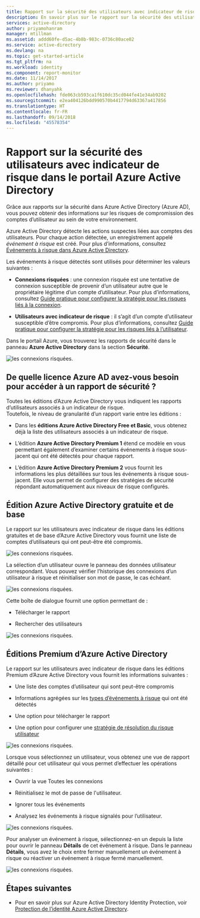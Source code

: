 ```yaml
---
title: Rapport sur la sécurité des utilisateurs avec indicateur de risque dans le portail Azure Active Directory | Microsoft Docs
description: En savoir plus sur le rapport sur la sécurité des utilisateurs avec indicateur de risque dans le portail Azure Active Directory
services: active-directory
author: priyamohanram
manager: mtillman
ms.assetid: addd60fe-d5ac-4b8b-983c-0736c80ace02
ms.service: active-directory
ms.devlang: na
ms.topic: get-started-article
ms.tgt_pltfrm: na
ms.workload: identity
ms.component: report-monitor
ms.date: 11/14/2017
ms.author: priyamo
ms.reviewer: dhanyahk
ms.openlocfilehash: fde063cb593ca1f610dc35cd044fe41e34ab9202
ms.sourcegitcommit: e2ea404126bdd990570b4417794d63367a417856
ms.translationtype: HT
ms.contentlocale: fr-FR
ms.lasthandoff: 09/14/2018
ms.locfileid: "45578354"
---
```

# <a name="users-flagged-for-risk-security-report-in-the-azure-active-directory-portal"></a>Rapport sur la sécurité des utilisateurs avec indicateur de risque dans le portail Azure Active Directory

Grâce aux rapports sur la sécurité dans Azure Active Directory (Azure AD), vous pouvez obtenir des informations sur les risques de compromission des comptes d’utilisateur au sein de votre environnement. 

Azure Active Directory détecte les actions suspectes liées aux comptes des utilisateurs. Pour chaque action détectée, un enregistrement appelé *événement à risque* est créé. Pour plus d’informations, consultez [Événements à risque dans Azure Active Directory](concept-risk-events.md). 

Les événements à risque détectés sont utilisés pour déterminer les valeurs suivantes :

- **Connexions risquées** : une connexion risquée est une tentative de connexion susceptible de provenir d’un utilisateur autre que le propriétaire légitime d’un compte d’utilisateur. Pour plus d’informations, consultez [Guide pratique pour configurer la stratégie pour les risques liés à la connexion](../identity-protection/howto-sign-in-risk-policy.md). 

- **Utilisateurs avec indicateur de risque** : il s’agit d’un compte d’utilisateur susceptible d’être compromis. Pour plus d’informations, consultez [Guide pratique pour configurer la stratégie pour les risques liés à l’utilisateur](../identity-protection/howto-user-risk-policy.md).  

Dans le portail Azure, vous trouverez les rapports de sécurité dans le panneau **Azure Active Directory** dans la section **Sécurité**.  

![les connexions risquées.](./media/concept-user-at-risk/10.png)



## <a name="what-azure-ad-license-do-you-need-to-access-a-security-report"></a>De quelle licence Azure AD avez-vous besoin pour accéder à un rapport de sécurité ?  

Toutes les éditions d’Azure Active Directory vous indiquent les rapports d’utilisateurs associés à un indicateur de risque.  
Toutefois, le niveau de granularité d’un rapport varie entre les éditions : 

- Dans les **éditions Azure Active Directory Free et Basic**, vous obtenez déjà la liste des utilisateurs associés à un indicateur de risque. 

- L’édition **Azure Active Directory Premium 1** étend ce modèle en vous permettant également d’examiner certains événements à risque sous-jacent qui ont été détectés pour chaque rapport. 

- L’édition **Azure Active Directory Premium 2** vous fournit les informations les plus détaillées sur tous les événements à risque sous-jacent. Elle vous permet de configurer des stratégies de sécurité répondant automatiquement aux niveaux de risque configurés.



## <a name="azure-active-directory-free-and-basic-edition"></a>Édition Azure Active Directory gratuite et de base

Le rapport sur les utilisateurs avec indicateur de risque dans les éditions gratuites et de base d’Azure Active Directory vous fournit une liste de comptes d’utilisateurs qui ont peut-être été compromis. 


![les connexions risquées.](./media/concept-user-at-risk/03.png)

La sélection d’un utilisateur ouvre le panneau des données utilisateur correspondant.
Vous pouvez vérifier l’historique des connexions d’un utilisateur à risque et réinitialiser son mot de passe, le cas échéant.

![les connexions risquées.](./media/concept-user-at-risk/46.png)


Cette boîte de dialogue fournit une option permettant de :

- Télécharger le rapport

- Rechercher des utilisateurs

![les connexions risquées.](./media/concept-user-at-risk/16.png)


## <a name="azure-active-directory-premium-editions"></a>Éditions Premium d’Azure Active Directory

Le rapport sur les utilisateurs avec indicateur de risque dans les éditions Premium d’Azure Active Directory vous fournit les informations suivantes :

- Une liste des comptes d’utilisateur qui sont peut-être compromis 

- Informations agrégées sur les [types d’événements à risque](concept-risk-events.md) qui ont été détectés

- Une option pour télécharger le rapport

- Une option pour configurer une [stratégie de résolution du risque utilisateur](../identity-protection/howto-user-risk-policy.md)  


![les connexions risquées.](./media/concept-user-at-risk/71.png)

Lorsque vous sélectionnez un utilisateur, vous obtenez une vue de rapport détaillé pour cet utilisateur qui vous permet d’effectuer les opérations suivantes :

- Ouvrir la vue Toutes les connexions

- Réinitialisez le mot de passe de l'utilisateur.

- Ignorer tous les événements

- Analysez les événements à risque signalés pour l’utilisateur. 


![les connexions risquées.](./media/concept-user-at-risk/324.png)


Pour analyser un événement à risque, sélectionnez-en un depuis la liste pour ouvrir le panneau **Détails** de cet événement à risque. Dans le panneau **Détails**, vous avez le choix entre fermer manuellement un événement à risque ou réactiver un événement à risque fermé manuellement. 


![les connexions risquées.](./media/concept-user-at-risk/325.png)



## <a name="next-steps"></a>Étapes suivantes

- Pour en savoir plus sur Azure Active Directory Identity Protection, voir [Protection de l’identité Azure Active Directory](../active-directory-identityprotection.md).

